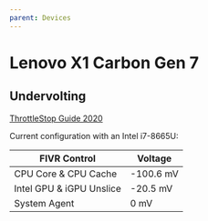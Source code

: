```yaml
---
parent: Devices
---
```


# Lenovo X1 Carbon Gen 7

## Undervolting

[ThrottleStop Guide 2020](https://www.ultrabookreview.com/31385-the-throttlestop-guide/)

Current configuration with an Intel i7-8665U:

FIVR Control | Voltage
-|-
CPU Core & CPU Cache | -100.6 mV
Intel GPU & iGPU Unslice | -20.5 mV
System Agent | 0 mV
